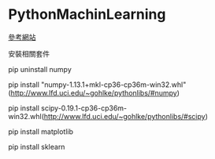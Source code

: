 # PythonMachinLearning

[參考網站](https://machine-learning-python.kspax.io/)

安裝相關套件

  pip uninstall numpy
  
  pip install "numpy-1.13.1+mkl-cp36-cp36m-win32.whl"(http://www.lfd.uci.edu/~gohlke/pythonlibs/#numpy)
  
  pip install scipy-0.19.1-cp36-cp36m-win32.whl(http://www.lfd.uci.edu/~gohlke/pythonlibs/#scipy)
  
  pip install matplotlib
  
  pip install sklearn
  
